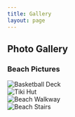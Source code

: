 ```yaml
---
title: Gallery
layout: page
---
```

## Photo Gallery

### Beach Pictures
![Basketball Deck](https://lwflouisa.github.io/NumeroHexDiaries/Gallery/images/2021-10-24-basketballdeck)<br />
![Tiki Hut](https://github.com/LWFlouisa/NumeroHexDiaries/blob/main/Gallery/images/2021-10-25-tikihut)<br />
![Beach Walkway](NumeroHexDiaries/Gallery/images/2021-10-24-beachwalkway)<br />
![Beach Stairs](NumeroHexDiaries/Gallery/images/2021-10-24-beachstairs)<br />
